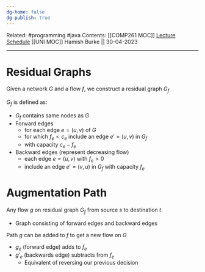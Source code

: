 ```yaml
---
dg-home: false
dg-publish: true
---
```

Related: #programming #java 
Contents: [[COMP261 MOC]]
[Lecture Schedule](https://ecs.wgtn.ac.nz/Courses/COMP261_2023T1/LectureSchedule)
[[UNI MOC]]
Hamish Burke || 30-04-2023
***

# Residual Graphs

Given a network $G$ and a flow $f$, we construct a residual graph $G_f$

$G_f$ is defined as:
- $G_f$ contains same nodes as $G$
- Forward edges
	- for each edge $e=(u,v)$ of $G$ 
	- for which $f_e < c_e$ include an edge $e' = (u,v)$ in $G_f$
	- with capacity $c_e - f_e$
- Backward edges (represent decreasing flow)
	- each edge $e = (u,v)$ with $f_e > 0$
	- include an edge $e' = (v,u)$ in $G_f$ with capacity $f_e$

# Augmentation Path

Any flow $g$ on residual graph $G_f$ from source $s$ to destination $t$

- Graph consisting of forward edges and backward edges

Path $g$ can be added to $f$ to get a new flow on $G$
- $g_e$ (forward edge) adds to $f_e$
- $g'_e$ (backwards edge) subtracts from $f_e$ 
	- Equivalent of reversing our previous decision






